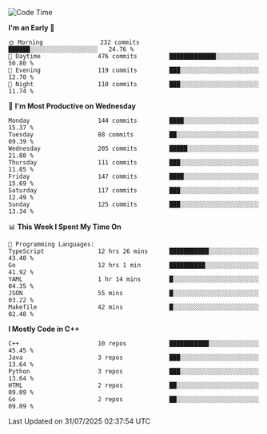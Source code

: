 <!--START_SECTION:waka-->
![Code Time](http://img.shields.io/badge/Code%20Time-493%20hrs%2053%20mins-blue)

**I'm an Early 🐤** 

```text
🌞 Morning                232 commits         ██████░░░░░░░░░░░░░░░░░░░   24.76 % 
🌆 Daytime                476 commits         █████████████░░░░░░░░░░░░   50.80 % 
🌃 Evening                119 commits         ███░░░░░░░░░░░░░░░░░░░░░░   12.70 % 
🌙 Night                  110 commits         ███░░░░░░░░░░░░░░░░░░░░░░   11.74 % 
```
📅 **I'm Most Productive on Wednesday** 

```text
Monday                   144 commits         ████░░░░░░░░░░░░░░░░░░░░░   15.37 % 
Tuesday                  88 commits          ██░░░░░░░░░░░░░░░░░░░░░░░   09.39 % 
Wednesday                205 commits         █████░░░░░░░░░░░░░░░░░░░░   21.88 % 
Thursday                 111 commits         ███░░░░░░░░░░░░░░░░░░░░░░   11.85 % 
Friday                   147 commits         ████░░░░░░░░░░░░░░░░░░░░░   15.69 % 
Saturday                 117 commits         ███░░░░░░░░░░░░░░░░░░░░░░   12.49 % 
Sunday                   125 commits         ███░░░░░░░░░░░░░░░░░░░░░░   13.34 % 
```


📊 **This Week I Spent My Time On** 

```text
💬 Programming Languages: 
TypeScript               12 hrs 26 mins      ███████████░░░░░░░░░░░░░░   43.40 % 
Go                       12 hrs 1 min        ██████████░░░░░░░░░░░░░░░   41.92 % 
YAML                     1 hr 14 mins        █░░░░░░░░░░░░░░░░░░░░░░░░   04.35 % 
JSON                     55 mins             █░░░░░░░░░░░░░░░░░░░░░░░░   03.22 % 
Makefile                 42 mins             █░░░░░░░░░░░░░░░░░░░░░░░░   02.48 % 
```

**I Mostly Code in C++** 

```text
C++                      10 repos            ███████████░░░░░░░░░░░░░░   45.45 % 
Java                     3 repos             ███░░░░░░░░░░░░░░░░░░░░░░   13.64 % 
Python                   3 repos             ███░░░░░░░░░░░░░░░░░░░░░░   13.64 % 
HTML                     2 repos             ██░░░░░░░░░░░░░░░░░░░░░░░   09.09 % 
Go                       2 repos             ██░░░░░░░░░░░░░░░░░░░░░░░   09.09 % 
```




 Last Updated on 31/07/2025 02:37:54 UTC
<!--END_SECTION:waka-->
